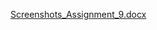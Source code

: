
[Screenshots_Assignment_9.docx](https://github.com/user-attachments/files/17831603/Screenshots_Assignment_9.docx)

